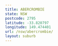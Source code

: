 ```yaml
---
title: ABERCROMBIE
state: NSW
postcode: 2795
latitude: -33.820797
longitude: 149.474401
url: /nsw/abercrombie/
layout: suburb
---
```

